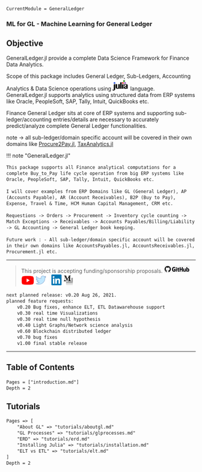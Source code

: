 ```@meta
CurrentModule = GeneralLedger
```

### ML for GL - Machine Learning for General Ledger

## Objective
GeneralLedger.jl provide a complete Data Science Framework for Finance Data Analytics.

Scope of this package includes General Ledger, Sub-Ledgers, Accounting Analytics & Data Science operations using [![JuliaLang](images/julia.png)](https://julialang.org) language. GeneralLedger.jl supports analytics using structured data from ERP systems like
Oracle, PeopleSoft, SAP, Tally, Intuit, QuickBooks etc.

Finance General Ledger sits at core of ERP systems and supporting sub-ledger/accounting entries/details are necessary to accurately predict/analyze complete General Ledger functionalities.

note -> all sub-ledger/domain specific account will be covered in their own domains like [Procure2Pay.jl](https://github.com/AmitXShukla/P2P.jl/), [TaxAnalytics.jl](https://github.com/AmitXShukla/TaxAnalytics.jl/)

!!! note "GeneralLedger.jl"

    This package supports all Finance analytical computations for a complete Buy_to_Pay life cycle operation from big ERP systems like
    Oracle, PeopleSoft, SAP, Tally, Intuit, QuickBooks etc.

    I will cover examples from ERP Domains like GL (General Ledger), AP (Accounts Payable), AR (Account Receivables), B2P (Buy to Pay), Expense, Travel & Time, HCM Human Capital Management, CRM etc.

    Requestions -> Orders -> Procurement -> Inventory cycle counting -> Match Exceptions -> Receivables -> Accounts Payables/Billing/Liability -> GL Accounting -> General Ledger book keeping.

    Future work : - All sub-ledger/domain specific account will be covered in their own domains like AccountsPayables.jl, AccountsReceivables.jl, Procurement.jl etc.

---

> This project is accepting funding/sponsorship proposals.
[![GitHub](images/github.png)](https://github.com/AmitXShukla)
[![YouTube](images/youtube.png)](http://youtube.com/AmitShukla_AI)
[![Twitter](images/twitter.png)](http://twitter.com/ashuklax)
[![LinkedIn](images/linkedin.png)](https://www.linkedin.com/in/ashuklax)
[![Medium](images/medium.png)](https://amit-shukla.medium.com/)

	next planned release: v0.20 Aug 26, 2021.
    planned feature requests:
        v0.20 Bug fixes, enhance ELT, ETL Datawarehouse support
        v0.30 real time Visualizations
        v0.30 real time null hypothesis
        v0.40 Light Graphs/Network science analysis
        v0.60 Blockchain distributed ledger
        v0.70 bug fixes
        v1.00 final stable release

---

## Table of Contents

```@contents
Pages = ["introduction.md"]
Depth = 2
```
## Tutorials

```@contents
Pages => [
    "About GL" => "tutorials/aboutgl.md"
	"GL Processes" => "tutorials/glprocesses.md"
	"ERD" => "tutorials/erd.md"
	"Installing Julia" => "tutorials/installation.md"
	"ELT vs ETL" => "tutorials/elt.md"
]
Depth = 2
```
